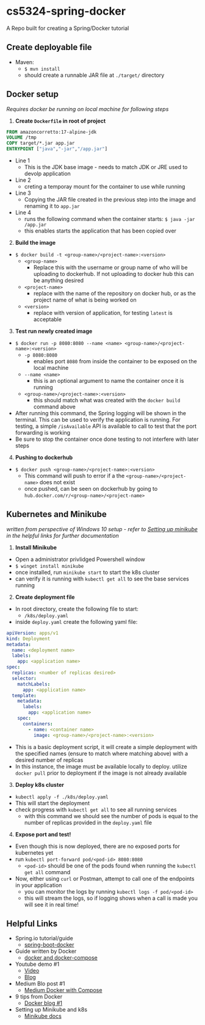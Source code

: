 # cs5324-spring-docker

A Repo built for creating a Spring/Docker tutorial

## Create deployable file

- Maven:
  - `$ mvn install`
  - should create a runnable JAR file at `./target/` directory

## Docker setup

*Requires docker be running on local machine for following steps*

1. **Create `Dockerfile` in root of project**

```dockerfile
FROM amazoncorretto:17-alpine-jdk
VOLUME /tmp
COPY target/*.jar app.jar
ENTRYPOINT ["java","-jar","/app.jar"]
```

- Line 1
  - This is the JDK base image - needs to match JDK or JRE used to devolp application
- Line 2
  - creting a temporay mount for the container to use while running
- Line 3
  - Copying the JAR file created in the previous step into the image and renaming it to `app.jar`
- Line 4
  - runs the following command when the container starts: `$ java -jar /app.jar`
  - this enables starts the application that has been copied over

2. **Build the image**

- `$ docker build -t <group-name>/<project-name>:<version>`
  - `<group-name>`
    - Replace this with the username or group name of who will be uploading to dockerhub.  If not uploading to docker hub this can be anything desired
  - `<project-name>`
    - replace with the name of the repository on docker hub, or as the project name of what is being worked on
  - `<version>`
    - replace with version of application, for testing `latest` is acceptable

3. **Test run newly created image**

- `$ docker run -p 8080:8080 --name <name> <group-name>/<project-name>:<version>`
  - `-p 8080:8080`
    - enables port `8080` from inside the container to be exposed on the local machine
  - `--name <name>`
    - this is an optional argument to name the container once it is running
  - `<group-name>/<project-name>:<version>`
    - this should match what was created with the `docker build` command above
- After running this command, the Spring logging will be shown in the terminal.  This can be used to verify the application is running.  For testing, a simple `/isAvailable` API is available to call to test that the port forwarding is working
- Be sure to stop the container once done testing to not interfere with later steps

4. **Pushing to dockerhub**

- `$ docker push <group-name>/<project-name>:<version>`
  - This command will push to error if a the `<group-name>/<project-name>` does not exist
  - once pushed, can be seen on dockerhub by going to `hub.docker.com/r/<group-name>/<project-name>`

## Kubernetes and Minikube

*written from perspective of Windows 10 setup - refer to [Setting up minikube](#helpful-links) in the helpful links for further documentation*

1. **Install Minikube**

- Open a administrator privlidged Powershell window
- `$ winget install minikube`
- once installed, run `minikube start` to start the k8s cluster
- can verify it is running with `kubectl get all` to see the base services running

2. **Create deployment file**

- In root directory, create the following file to start:
  - `/k8s/deploy.yaml`
- inside `deploy.yaml` create the following yaml file:

```yaml
apiVersion: apps/v1
kind: Deployment
metadata:
  name: <deployment name>
  labels:
    app: <application name>
spec:
  replicas: <number of replicas desired>
  selector:
    matchLabels:
      app: <application name>
  template:
    metadata:
      labels:
        app: <application name>
    spec:
      containers:
        - name: <container name>
          image: <group-name>/<project-name>:<version>
```

- This is a basic deployment script, it will create a simple deployment with the specified names (ensure to match where matching above) with a desired number of replicas
- In this instance, the image must be available locally to deploy.  utilize `docker pull` prior to deployment if the image is not already available

3. **Deploy k8s cluster**

- `kubectl apply -f ./k8s/deploy.yaml`
- This will start the deployment
- check progress with `kubectl get all` to see all running services
  - with this command we should see the number of pods is equal to the number of replicas provided in the `deploy.yaml` file

4. **Expose port and test!**

- Even though this is now deployed, there are no exposed ports for kubernetes yet
- run `kubectl port-forward pod/<pod-id> 8080:8080`
  - `<pod-id>` should be one of the pods found when running the `kubectl get all` command
- Now, either using `curl` or Postman, attempt to call one of the endpoints in your application
  - you can monitor the logs by running `kubectl logs -f pod/<pod-id>`
  - this will stream the logs, so if logging shows when a call is made you will see it in real time!

## Helpful Links

- Spring.io tutorial/guide
  - [spring-boot-docker](https://spring.io/guides/topicals/spring-boot-docker)
- Guide written by Docker
  - [docker and docker-compose](https://www.docker.com/blog/kickstart-your-spring-boot-application-development/)
- Youtube demo #1
  - [Video](https://www.youtube.com/watch?v=RVIbMuNs1aw&ab_channel=JavaGuides)
  - [Blog](https://www.javaguides.net/2021/09/dockerizing-spring-boot-application.html)
- Medium Blo post #1
  - [Medium Docker with Compose](https://medium.com/trantor-inc/developing-spring-boot-applications-in-docker-locally-4ec922f4cb45)
- 9 tips from Docker
  - [Docker blog #1](https://www.docker.com/blog/9-tips-for-containerizing-your-spring-boot-code/)
- Setting up Minikube and k8s
  - [Minikube docs](https://minikube.sigs.k8s.io/docs/start/)
